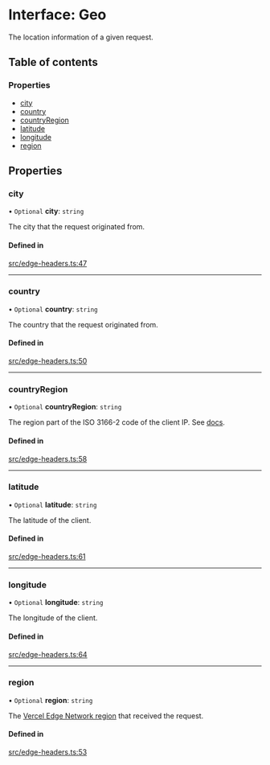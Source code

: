# Interface: Geo

The location information of a given request.

## Table of contents

### Properties

- [city](Geo.md#city)
- [country](Geo.md#country)
- [countryRegion](Geo.md#countryregion)
- [latitude](Geo.md#latitude)
- [longitude](Geo.md#longitude)
- [region](Geo.md#region)

## Properties

### city

• `Optional` **city**: `string`

The city that the request originated from.

#### Defined in

[src/edge-headers.ts:47](https://github.com/vercel/vercel/blob/main/packages/edge/src/edge-headers.ts#47)

---

### country

• `Optional` **country**: `string`

The country that the request originated from.

#### Defined in

[src/edge-headers.ts:50](https://github.com/vercel/vercel/blob/main/packages/edge/src/edge-headers.ts#50)

---

### countryRegion

• `Optional` **countryRegion**: `string`

The region part of the ISO 3166-2 code of the client IP.
See [docs](https://vercel.com/docs/concepts/edge-network/headers#x-vercel-ip-country-region).

#### Defined in

[src/edge-headers.ts:58](https://github.com/vercel/vercel/blob/main/packages/edge/src/edge-headers.ts#58)

---

### latitude

• `Optional` **latitude**: `string`

The latitude of the client.

#### Defined in

[src/edge-headers.ts:61](https://github.com/vercel/vercel/blob/main/packages/edge/src/edge-headers.ts#61)

---

### longitude

• `Optional` **longitude**: `string`

The longitude of the client.

#### Defined in

[src/edge-headers.ts:64](https://github.com/vercel/vercel/blob/main/packages/edge/src/edge-headers.ts#64)

---

### region

• `Optional` **region**: `string`

The [Vercel Edge Network region](https://vercel.com/docs/concepts/edge-network/regions) that received the request.

#### Defined in

[src/edge-headers.ts:53](https://github.com/vercel/vercel/blob/main/packages/edge/src/edge-headers.ts#53)
